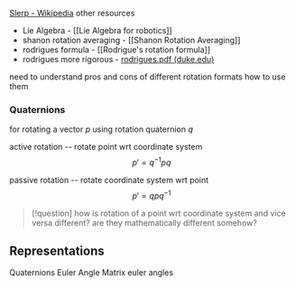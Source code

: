 [Slerp - Wikipedia](https://en.wikipedia.org/wiki/Slerp)
other resources 
- Lie Algebra - [[Lie Algebra for robotics]]
- shanon rotation averaging - [[Shanon Rotation Averaging]]
- rodrigues formula - [[Rodrigue's rotation formula]]
- rodrigues more rigorous - [rodrigues.pdf (duke.edu)](https://courses.cs.duke.edu/fall13/compsci527/notes/rodrigues.pdf)

need to understand pros and cons of different rotation formats
how to use them 


### Quaternions

for rotating a vector $p$ using rotation quaternion $q$

active rotation -- rotate point wrt coordinate system
$$
p' = q^{-1}pq 
$$

passive rotation -- rotate coordinate system wrt point
$$
p' = qpq^{-1}
$$

>[!question]
>how is rotation of a point wrt coordinate system and vice versa different? 
>are they mathematically different somehow? 



## Representations
Quaternions
Euler Angle
Matrix
euler angles

